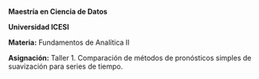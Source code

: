**Maestría en Ciencia de Datos**

**Universidad ICESI**

**Materia:** Fundamentos de Analítica II

**Asignación:** Taller 1. Comparación de métodos de pronósticos simples de suavización para series de tiempo.
